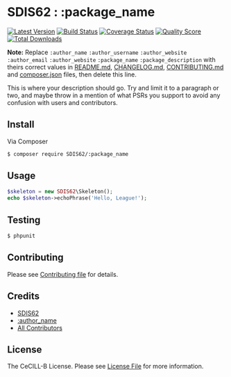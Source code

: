 # SDIS62 : :package_name

[![Latest Version](https://img.shields.io/github/release/SDIS62/:package_name.svg?style=flat-square)](https://github.com/SDIS62/:package_name/releases)
[![Build Status](https://img.shields.io/travis/SDIS62/:package_name/master.svg?style=flat-square)](https://travis-ci.org/SDIS62/:package_name)
[![Coverage Status](https://img.shields.io/scrutinizer/coverage/g/SDIS62/:package_name.svg?style=flat-square)](https://scrutinizer-ci.com/g/SDIS62/:package_name/code-structure)
[![Quality Score](https://img.shields.io/scrutinizer/g/SDIS62/:package_name.svg?style=flat-square)](https://scrutinizer-ci.com/g/SDIS62/:package_name)
[![Total Downloads](https://img.shields.io/packagist/dt/SDIS62/:package_name.svg?style=flat-square)](https://packagist.org/packages/SDIS62/:package_name)

**Note:** Replace ```:author_name``` ```:author_username``` ```:author_website``` ```:author_email``` ```:author_website``` ```:package_name``` ```:package_description``` with theirs correct values in [README.md](README.md), [CHANGELOG.md](CHANGELOG.md), [CONTRIBUTING.md](CONTRIBUTING.md) and [composer.json](composer.json) files, then delete this line.

This is where your description should go. Try and limit it to a paragraph or two, and maybe throw in a mention of what
PSRs you support to avoid any confusion with users and contributors.

## Install

Via Composer

``` bash
$ composer require SDIS62/:package_name
```

## Usage

``` php
$skeleton = new SDIS62\Skeleton();
echo $skeleton->echoPhrase('Hello, League!');
```

## Testing

``` bash
$ phpunit
```

## Contributing

Please see [Contributing file](CONTRIBUTING.md) for details.

## Credits

- [SDIS62](https://github.com/SDIS62)
- [:author_name](https://github.com/:author_username)
- [All Contributors](https://github.com/SDIS62/:package_name/contributors)

## License

The CeCILL-B License. Please see [License File](LICENSE.md) for more information.
